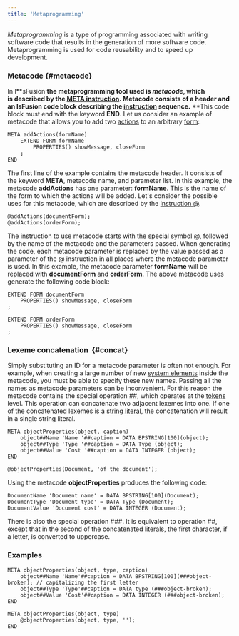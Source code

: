 ```yaml
---
title: 'Metaprogramming'
---
```


*Metaprogramming* is a type of programming associated with writing software code that results in the generation of more software code. Metaprogramming is used for code reusability and to speed up development.  

### Metacode {#metacode}

In l**sFusion **the metaprogramming tool used is *metacode*, which is described by the [**META** instruction](META_instruction.md). Metacode consists of a header and an **lsFusion** code block describing the [instruction](Instructions.md) sequence.** **This code block must end with the keyword **END**. Let us consider an example of metacode that allows you to add two [actions](Actions.md) to an arbitrary [form](Forms.md):

```lsf
META addActions(formName)
    EXTEND FORM formName
        PROPERTIES() showMessage, closeForm
    ;
END
```

The first line of the example contains the metacode header. It consists of the keyword **META**, metacode name, and parameter list. In this example, the metacode **addActions** has one parameter: **formName**. This is the name of the form to which the actions will be added. Let's consider the possible uses for this metacode, which are described by the [instruction @](Instruction_.md). 

```lsf
@addActions(documentForm);
@addActions(orderForm);
```

The instruction to use metacode starts with the special symbol @, followed by the name of the metacode and the parameters passed. When generating the code, each metacode parameter is replaced by the value passed as a parameter of the @ instruction in all places where the metacode parameter is used. In this example, the metacode parameter **formName** will be replaced with **documentForm** and **orderForm**. The above metacode uses generate the following code block:

```lsf
EXTEND FORM documentForm
    PROPERTIES() showMessage, closeForm
;

EXTEND FORM orderForm
    PROPERTIES() showMessage, closeForm
;
```

### Lexeme concatenation  {#concat}

Simply substituting an ID for a metacode parameter is often not enough. For example, when creating a large number of new [system elements](Element_identification.md) inside the metacode, you must be able to specify these new names. Passing all the names as metacode parameters can be inconvenient. For this reason the metacode contains the special operation \#\#, which operates at the [tokens](Tokens.md) level. This operation can concatenate two adjacent lexemes into one. If one of the concatenated lexemes is a [string literal](Literals.md#strliteral-broken), the concatenation will result in a single string literal.

```lsf
META objectProperties(object, caption)
    object##Name 'Name '##caption = DATA BPSTRING[100](object);
    object##Type 'Type '##caption = DATA Type (object);
    object##Value 'Cost '##caption = DATA INTEGER (object);
END

@objectProperties(Document, 'of the document');
```

Using the metacode **objectProperties** produces the following code:

```lsf
DocumentName 'Document name' = DATA BPSTRING[100](Document);
DocumentType 'Document type' = DATA Type (Document);
DocumentValue 'Document cost' = DATA INTEGER (Document);
```

There is also the special operation \#\#\#. It is equivalent to operation \#\#, except that in the second of the concatenated literals, the first character, if a letter, is converted to uppercase.

### Examples

```lsf
META objectProperties(object, type, caption)
    object##Name 'Name'##caption = DATA BPSTRING[100](###object-broken); // capitalizing the first letter
    object##Type 'Type'##caption = DATA type (###object-broken);
    object##Value 'Cost'##caption = DATA INTEGER (###object-broken);
END

META objectProperties(object, type)
    @objectProperties(object, type, '');
END
```
